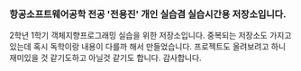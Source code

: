 ### 항공소프트웨어공학 전공 '전용진' 개인 실습겸 실습시간용 저장소입니다.
2학년 1학기 객체지향프로그래밍 실습을 위한 저장소입니다. 중복되는 저장소도 가지고 있는데 혹시 독학이랑 내용이 다를까 해서 만들었습니다.
프로젝트도 올려보려고 하니 재미있을 것 같기도하고 아닐것 같기도 합니다. 감사합니다.
